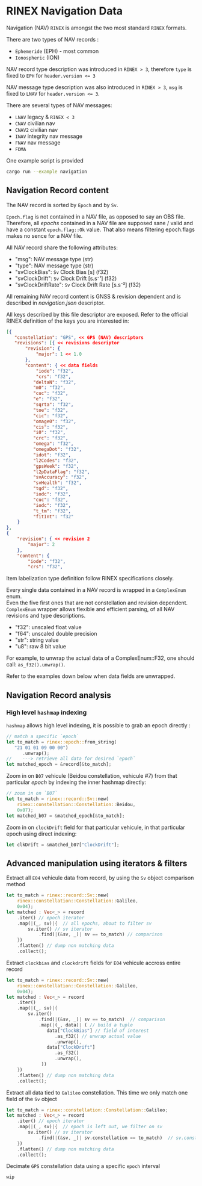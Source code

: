 # RINEX Navigation Data

Navigation (NAV) `RINEX` is amongst the two most standard `RINEX` formats.  

There are two types of NAV records :
* `Ephemeride` (EPH) - most common
* `Ionospheric` (ION) 

NAV record type description was introduced in `RINEX > 3`,
therefore `type` is fixed to `EPH` for `header.version <= 3`

NAV message type description was also introduced in `RINEX > 3`,
`msg` is fixed to `LNAV` for `header.version <= 3`.

There are several types of NAV messages:

* `LNAV`   legacy &  `RINEX < 3`
* `CNAV`   civilian nav
* `CNAV2`  civilian nav
* `INAV`   integrity nav message
* `FNAV`   nav message
* `FDMA`  

One example script is provided
```bash
cargo run --example navigation
```

## Navigation Record content

The NAV record is sorted by `Epoch` and by `Sv`.   

`Epoch.flag` is not contained in a NAV file, as opposed to say an OBS file.
Therefore, all _epochs_ contained in a NAV file are supposed sane / valid
and have a constant `epoch.flag::Ok` value. That also means 
filtering epoch.flags makes no sence for a NAV file.

All NAV record share the following attributes:

* "msg": NAV message type (str)
* "type": NAV message type (str)
* "svClockBias": `Sv` Clock Bias [s] (f32)
* "svClockDrift": `Sv` Clock Drift [s.s⁻¹] (f32)
* "svClockDriftRate": `Sv` Clock Drift Rate [s.s⁻²] (f32)

All remaining NAV record content is GNSS & revision dependent and is described in 
_navigation.json_ descriptor. 

All keys described by this file descriptor are exposed. Refer to the official RINEX definition
of the keys you are interested in:

```json
[{
   "constellation": "GPS", << GPS (NAV) descriptors
   "revisions": [{ << revisions descriptor
       "revision": {
           "major": 1 << 1.0
       },
       "content": { << data fields
           "iode": "f32",
           "crs": "f32",
          "deltaN": "f32",
          "m0": "f32",
          "cuc": "f32",
          "e": "f32",
          "sqrta": "f32",
          "toe": "f32",
          "cic": "f32",
          "omage0": "f32",
          "cis": "f32",
          "i0": "f32",
          "crc": "f32",
          "omega": "f32",
          "omegaDot": "f32",
          "idot": "f32",
          "l2Codes": "f32",
          "gpsWeek": "f32",
          "l2pDataFlag": "f32",
          "svAccuracy": "f32",
          "svHealth": "f32",
          "tgd": "f32",
          "iodc": "f32",
          "cuc": "f32",
          "iodc": "f32",
          "t_tm": "f32",
          "fitInt": "f32"
    }
},
{
    "revision": { << revision 2
        "major": 2
    },
    "content": {
        "iode": "f32",
        "crs": "f32",
```

Item labelization type definition follow RINEX specifications closely.

Every single data contained in a NAV record is wrapped in a `ComplexEnum` enum.   
Even the five first ones that are not constellation and revision dependent.   
`ComplexEnum` wrapper allows flexible and efficient parsing, of all
NAV revisions and type descriptions.

* "f32": unscaled float value
* "f64": unscaled double precision
* "str": string value
* "u8": raw 8 bit value

For example, to unwrap the actual data of a ComplexEnum::F32,
one should call: `as_f32().unwrap()`.

Refer to the examples down below when data fields are unwrapped.

## Navigation Record analysis

### High level `hashmap` indexing

`hashmap` allows high level indexing, it is possible to 
grab an epoch directly :

```rust
// match a specific `epoch`
let to_match = rinex::epoch::from_string(
   "21 01 01 09 00 00")
      .unwrap();
//    ---> retrieve all data for desired `epoch`
let matched_epoch = &record[&to_match];
```

Zoom in on `B07` vehicule (Beidou constellation, vehicule #7)
from that particular _epoch_ by indexing the inner hashmap directly:

```rust
// zoom in on `B07`
let to_match = rinex::record::Sv::new(
    rinex::constellation::Constellation::Beidou,
    0x07);
let matched_b07 = &matched_epoch[&to_match];
```

Zoom in on `clockDrift` field for that particular vehicule,
in that particular epoch using direct indexing:

```rust
let clkDrift = &matched_b07["ClockDrift"];
```

## Advanced manipulation using iterators & filters 

Extract all `E04` vehicule data from record,
by using the `Sv` object comparison method

```rust
let to_match = rinex::record::Sv::new(
    rinex::constellation::Constellation::Galileo,
    0x04);
let matched : Vec<_> = record
    .iter() // epoch iterator
    .map(|(_, sv)|{  // all epochs, about to filter sv
        sv.iter() // sv iterator
            .find(|(&sv, _)| sv == to_match) // comparison
    })
    .flatten() // dump non matching data
    .collect();
```

Extract `clockbias` and `clockdrift` fields
for `E04` vehicule accross entire record

```rust
let to_match = rinex::record::Sv::new(
    rinex::constellation::Constellation::Galileo,
    0x04);
let matched : Vec<_> = record
    .iter()
    .map(|(_, sv)|{
        sv.iter()
            .find(|(&sv, _)| sv == to_match)  // comparison
            .map(|(_, data)| ( // build a tuple
               data["ClockBias"] // field of interest
                  .as_f32() // unwrap actual value
                  .unwrap(),
               data["ClockDrift"]
                  .as_f32()
                  .unwrap(),
             ))
    })
    .flatten() // dump non matching data
    .collect();
```

Extract all data tied to `Galileo` constellation.
This time we only match one field of the `Sv` object
```rust
let to_match = rinex::constellation::Constellation::Galileo;
let matched : Vec<_> = record
    .iter() // epoch iterator
    .map(|(_, sv)|{  // epoch is left out, we filter on sv
        sv.iter() // sv iterator
            .find(|(&sv, _)| sv.constellation == to_match)  // sv.constellation field comparison
    })
    .flatten() // dump non matching data
    .collect();
```

Decimate `GPS` constellation data using a specific `epoch` interval
```rust
wip
```
